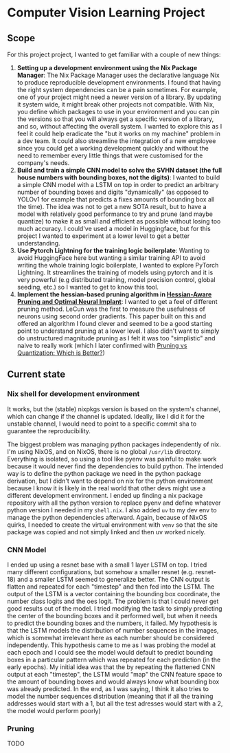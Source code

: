 # Computer Vision Learning Project

## Scope

For this project project, I wanted to get familiar with a couple of new things:

1. **Setting up a development environment using the Nix Package Manager**: The Nix Package Manager uses the declarative language Nix to produce reproducible development environments. I found that having the right system dependencies can be a pain sometimes. For example, one of your project might need a newer version of a library. By updating it system wide, it might break other projects not compatible. With Nix, you define which packages to use in your environment and you can pin the versions so that you will always get a specific version of a library, and so, without affecting the overall system. I wanted to explore this as I feel it could help eradicate the "but it works on my machine" problem in a dev team. It could also streamline the integration of a new employee since you could get a working development quickly and without the need to remember every little things that were customised for the company's needs.
2. **Build and train a simple CNN model to solve the SVHN dataset (the full house numbers with bounding boxes, not the digits)**: I wanted to build a simple CNN model with a LSTM on top in order to predict an arbitrary number of bounding boxes and digits "dynamically" (as opposed to YOLOv1 for example that predicts a fixes amounts of bounding box all the time). The idea was not to get a new SOTA result, but to have a model with relatively good performance to try and prune (and maybe quantize) to make it as small and efficient as possible without losing too much accuracy. I could've used a model in Huggingface, but for this project I wanted to experiment at a lower level to get a better understanding.
3. **Use Pytorch Lightning for the training logic boilerplate**: Wanting to avoid HuggingFace here but wanting a similar training API to avoid writing the whole training logic boilerplate, I wanted to explore PyTorch Lightning. It streamlines the training of models using pytorch and it is very powerful (e.g distributed training, model precision control, global seeding, etc.) so I wanted to get to know this tool.
4. **Implement the hessian-based pruning algorithm in [Hessian-Aware Pruning and Optimal Neural Implant](https://arxiv.org/pdf/2101.08940)**: I wanted to get a feel of different pruning method. LeCun was the first to measure the usefulness of neurons using second order gradients. This paper built on this and offered an algorithm I found clever and seemed to be a good starting point to understand pruning at a lower level. I also didn't want to simply do unstructured magnitude pruning as I felt it was too "simplistic" and naive to really work (which I later confirmed with [Pruning vs Quantization: Which is Better?](https://arxiv.org/pdf/2307.02973))

## Current state

### Nix shell for development environment
It works, but the (stable) nixpkgs version is based on the system's channel, which can change if the channel is updated. Ideally, like I did it for the unstable channel, I would need to point to a specific commit sha to guarantee the reproducibility.

The biggest problem was managing python packages independently of nix. I'm using NixOS, and on NixOS, there is no global `/usr/lib` directory. Everything is isolated, so using a tool like pyenv was painful to make work because it would never find the dependencies to build python. The intended way is to define the python package we need in the python package derivation, but I didn't want to depend on nix for the python environment because I know it is likely in the real world that other devs might use a different development environment. I ended up finding a nix package repository with all the python version to replace pyenv and define whatever python version I needed in my `shell.nix`. I also added `uv` to my dev env to manage the python dependencies afterward. Again, because of NixOS quirks, I needed to create the virtual environment with `venv` so that the site package was copied and not simply linked and then uv worked nicely.

### CNN Model
I ended up using a resnet base with a small 1 layer LSTM on top. I tried many different configurations, but somehow a smaller resnet (e.g. resnet-18) and a smaller LSTM seemed to generalize better. The CNN output is flatten and repeated for each "timestep" and then fed into the LSTM. The output of the LSTM is a vector containing the bounding box coordinate, the number class logits and the oes logit. The problem is that I could never get good results out of the model. I tried modifying the task to simply predicting the center of the bounding boxes and it performed well, but when it needs to predict the bounding boxes and the numbers, it failed. My hypothesis is that the LSTM models the distribution of number sequences in the images, which is somewhat irrelevant here as each number should be considered independently. This hypothesis came to me as I was probing the model at each epoch and I could see the model would default to predict bounding boxes in a particular pattern which was repeated for each prediction (in the early epochs). My initial idea was that the by repeating the flattened CNN output at each "timestep", the LSTM would "map" the CNN feature space to the amount of bounding boxes and would always know what bounding box was already predicted. In the end, as I was saying, I think it also tries to model the number sequences distribution (meaning that if all the training addresses would start with a 1, but all the test adresses would start with a 2, the model would perform poorly)

### Pruning
TODO